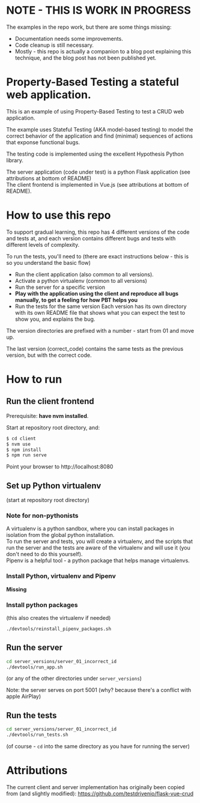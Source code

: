 

<br/>
<br/>
<br/>

# NOTE - THIS IS WORK IN PROGRESS
The examples in the repo work, but there are some things missing:
- Documentation needs some improvements.
- Code cleanup is still necessary.
- Mostly - this repo is actually a companion to a blog post explaining this
  technique, and the blog post has not been published yet.



# Property-Based Testing a stateful web application.
This is an example of using Property-Based Testing to test a CRUD web 
application.

The example uses Stateful Testing (AKA model-based testing) to model the
correct behavior of the application and find (minimal) sequences of actions
that exponse functional bugs.

The testing code is implemented using the excellent Hypothesis Python library.

The server application (code under test) is a python Flask application (see
attributions at bottom of README)<br>
The client frontend is implemented in Vue.js (see attributions at bottom of
README).

# How to use this repo
To support gradual learning, this repo has 4 different versions of the code and
tests at, and each version contains different bugs and tests with different
levels of complexity.


To run the tests, you'll need to (there are exact instructions below - this is
so you understand the basic flow)
- Run the client application (also common to all versions). 
- Activate a python virtualenv (common to all
versions)
- Run the server for a specific version
- **Play
    with the application using the client and reproduce all bugs manually,
    to get a feeling for how PBT helps you**
- Run the tests for the same version
Each version has its own directory with its own README file that shows what
you can expect the test to show you, and explains the bug.

The version directories are prefixed with a number - start from 01 and move up.

The last version (correct_code) contains the same tests as the previous
version, but with the correct code.


# How to run
## Run the client frontend
Prerequisite: **have nvm installed**.

Start at repository root directory, and:

```sh
$ cd client
$ nvm use
$ npm install
$ npm run serve
```
Point your browser to http://localhost:8080

## Set up Python virtualenv
(start at repository root directory)

### Note for non-pythonists
A virtualenv is a python sandbox, where you can install packages in isolation
from the global python installation.<br>
To run the server and tests, you will create a virtualenv, and the scripts that run the server and the tests are aware of the virtualenv and will use it (you don't need to do this yourself).<br>
Pipenv is a helpful tool - a python package that helps manage virtualenvs.<br>

### Install Python, virtualenv and Pipenv
**Missing**

### Install python packages
(this also creates the virtualenv if needed)
```sh
./devtools/reinstall_pipenv_packages.sh
```

## Run the server
```sh
cd server_versions/server_01_incorrect_id
./devtools/run_app.sh
```
(or any of the other directories under `server_versions`)<br>

Note: the server serves on port 5001 (why? because there's a conflict with apple AirPlay)

## Run the tests
```sh
cd server_versions/server_01_incorrect_id
./devtools/run_tests.sh
```
(of course - `cd` into the same directory as you have for running the server)


# Attributions
The current client and server implementation has originally been copied from (and slightly modified):  https://github.com/testdrivenio/flask-vue-crud
